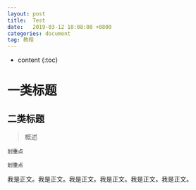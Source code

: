 ```yaml
---
layout: post
title:  Test
date:   2019-03-12 18:08:00 +0800
categories: document
tag: 教程
---
```


* content
{:toc}

# 一类标题

## 二类标题

>概述

``划重点``

`划重点`


我是正文。我是正文。我是正文。我是正文。我是正文。我是正文。